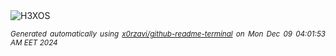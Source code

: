 <div align="justify">
<picture>
    <source media="(prefers-color-scheme: dark)" srcset="https://i.ibb.co/k53CFM6/output-gif.gif">
    <source media="(prefers-color-scheme: light)" srcset="https://i.ibb.co/k53CFM6/output-gif.gif">
    <img alt="H3XOS" src="https://i.ibb.co/k53CFM6/output-gif.gif">
</picture>

<sub><i>Generated automatically using [x0rzavi/github-readme-terminal](https://github.com/x0rzavi/github-readme-terminal) on Mon Dec 09 04:01:53 AM EET 2024</i></sub>
</div>